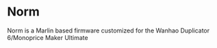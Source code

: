 # Norm
Norm is a Marlin based firmware customized for the Wanhao Duplicator 6/Monoprice Maker Ultimate
